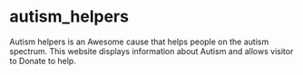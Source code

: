 # autism_helpers
Autism helpers is an Awesome cause that helps people on the autism spectrum.
This website displays information about Autism and allows visitor to Donate to help.
